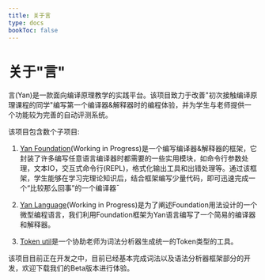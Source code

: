 ```yaml
---
title: 关于言
type: docs
bookToc: false
---
```


# 关于"言"

言(Yan)是一款面向编译原理教学的实践平台。该项目致力于改善"初次接触编译原理课程的同学"编写第一个编译器&解释器时的编程体验，并为学生与老师提供一个功能较为完善的自动评测系统。

该项目包含数个子项目:

1. [Yan Foundation](https://github.com/yan-lang/yan)(Working in Progress)是一个编写编译器&解释器的框架，它封装了许多编写任意语言编译器时都需要的一些实用模块，如命令行参数处理，文本IO，交互式命令行(REPL)，格式化输出工具和出错处理等。通过该框架，学生能够在学习完理论知识后，结合框架编写少量代码，即可迅速完成一个“比较那么回事”的一个编译器ˉ
2. [Yan Language](https://github.com/yan-lang/yan)(Working in Progress)是为了阐述Foundation用法设计的一个微型编程语言，我们利用Foundation框架为Yan语言编写了一个简易的编译器和解释器。

3. [Token util](https://github.com/yan-lang/token-util)是一个协助老师为词法分析器生成统一的Token类型的工具。

该项目目前正在开发之中，目前已经基本完成词法以及语法分析器框架部分的开发，欢迎下载我们的Beta版本进行体验。

